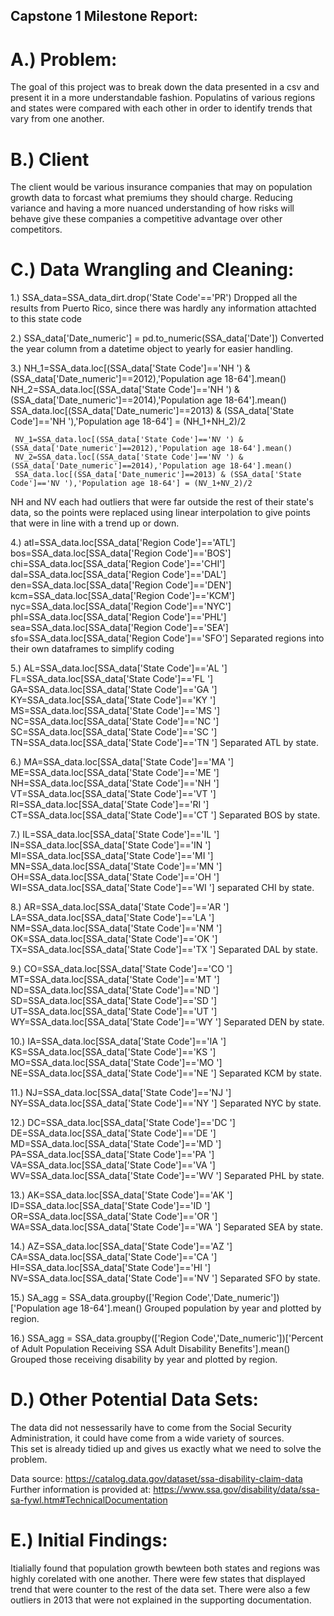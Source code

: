 ## Capstone 1 Milestone Report:

# A.)  Problem:

The goal of this project was to break down the data presented in a csv and present it in a more understandable fashion.  Populatins of various regions and states were compared with each other in order to identify trends that vary from one another.  

# B.) Client

The client would be various insurance companies that may on population growth data to forcast what premiums they should charge.  Reducing variance and having a more nuanced understanding of how risks will behave give these companies a competitive advantage over other competitors.

# C.) Data Wrangling and Cleaning:

1.)   SSA_data=SSA_data_dirt.drop('State Code'=='PR')
Dropped all the results from Puerto Rico, since there was hardly any information attachted to this state code

2.)  SSA_data['Date_numeric'] = pd.to_numeric(SSA_data['Date'])
Converted the year column from a datetime object to yearly for easier handling.

3.)  NH_1=SSA_data.loc[(SSA_data['State Code']=='NH ') & (SSA_data['Date_numeric']==2012),'Population age 18-64'].mean()
     NH_2=SSA_data.loc[(SSA_data['State Code']=='NH ') & (SSA_data['Date_numeric']==2014),'Population age 18-64'].mean()
     SSA_data.loc[(SSA_data['Date_numeric']==2013) & (SSA_data['State Code']=='NH '),'Population age 18-64'] = (NH_1+NH_2)/2

     NV_1=SSA_data.loc[(SSA_data['State Code']=='NV ') & (SSA_data['Date_numeric']==2012),'Population age 18-64'].mean()
     NV_2=SSA_data.loc[(SSA_data['State Code']=='NV ') & (SSA_data['Date_numeric']==2014),'Population age 18-64'].mean()
     SSA_data.loc[(SSA_data['Date_numeric']==2013) & (SSA_data['State Code']=='NV '),'Population age 18-64'] = (NV_1+NV_2)/2
NH and NV each had outliers that were far outside the rest of their state's data, so the points were replaced using linear interpolation to give points that were in line with a trend up or down.

4.)  atl=SSA_data.loc[SSA_data['Region Code']=='ATL']
     bos=SSA_data.loc[SSA_data['Region Code']=='BOS']
     chi=SSA_data.loc[SSA_data['Region Code']=='CHI']
     dal=SSA_data.loc[SSA_data['Region Code']=='DAL']
     den=SSA_data.loc[SSA_data['Region Code']=='DEN']
     kcm=SSA_data.loc[SSA_data['Region Code']=='KCM']
     nyc=SSA_data.loc[SSA_data['Region Code']=='NYC']
     phl=SSA_data.loc[SSA_data['Region Code']=='PHL']
     sea=SSA_data.loc[SSA_data['Region Code']=='SEA']
     sfo=SSA_data.loc[SSA_data['Region Code']=='SFO']
Separated regions into their own dataframes to simplify coding

5.)  AL=SSA_data.loc[SSA_data['State Code']=='AL ']
     FL=SSA_data.loc[SSA_data['State Code']=='FL ']
     GA=SSA_data.loc[SSA_data['State Code']=='GA ']
     KY=SSA_data.loc[SSA_data['State Code']=='KY ']
     MS=SSA_data.loc[SSA_data['State Code']=='MS ']
     NC=SSA_data.loc[SSA_data['State Code']=='NC ']
     SC=SSA_data.loc[SSA_data['State Code']=='SC ']
     TN=SSA_data.loc[SSA_data['State Code']=='TN ']
Separated ATL by state.

6.)  MA=SSA_data.loc[SSA_data['State Code']=='MA ']
     ME=SSA_data.loc[SSA_data['State Code']=='ME ']
     NH=SSA_data.loc[SSA_data['State Code']=='NH ']
     VT=SSA_data.loc[SSA_data['State Code']=='VT ']
     RI=SSA_data.loc[SSA_data['State Code']=='RI ']
     CT=SSA_data.loc[SSA_data['State Code']=='CT ']
Separated BOS by state.

7.)  IL=SSA_data.loc[SSA_data['State Code']=='IL ']
     IN=SSA_data.loc[SSA_data['State Code']=='IN ']
     MI=SSA_data.loc[SSA_data['State Code']=='MI ']
     MN=SSA_data.loc[SSA_data['State Code']=='MN ']
     OH=SSA_data.loc[SSA_data['State Code']=='OH ']
     WI=SSA_data.loc[SSA_data['State Code']=='WI ']
separated CHI by state.

8.)  AR=SSA_data.loc[SSA_data['State Code']=='AR ']
     LA=SSA_data.loc[SSA_data['State Code']=='LA ']
     NM=SSA_data.loc[SSA_data['State Code']=='NM ']
     OK=SSA_data.loc[SSA_data['State Code']=='OK ']
     TX=SSA_data.loc[SSA_data['State Code']=='TX ']
Separated DAL by state.
     
9.)  CO=SSA_data.loc[SSA_data['State Code']=='CO ']
     MT=SSA_data.loc[SSA_data['State Code']=='MT ']
     ND=SSA_data.loc[SSA_data['State Code']=='ND ']
     SD=SSA_data.loc[SSA_data['State Code']=='SD ']
     UT=SSA_data.loc[SSA_data['State Code']=='UT ']
     WY=SSA_data.loc[SSA_data['State Code']=='WY ']
Separated DEN by state.
     
10.) IA=SSA_data.loc[SSA_data['State Code']=='IA ']
     KS=SSA_data.loc[SSA_data['State Code']=='KS ']
     MO=SSA_data.loc[SSA_data['State Code']=='MO ']
     NE=SSA_data.loc[SSA_data['State Code']=='NE ']
Separated KCM by state.

11.) NJ=SSA_data.loc[SSA_data['State Code']=='NJ ']
     NY=SSA_data.loc[SSA_data['State Code']=='NY ']
Separated NYC by state.

12.) DC=SSA_data.loc[SSA_data['State Code']=='DC ']
     DE=SSA_data.loc[SSA_data['State Code']=='DE ']
     MD=SSA_data.loc[SSA_data['State Code']=='MD ']
     PA=SSA_data.loc[SSA_data['State Code']=='PA ']
     VA=SSA_data.loc[SSA_data['State Code']=='VA ']
     WV=SSA_data.loc[SSA_data['State Code']=='WV ']
Separated PHL by state.

13.) AK=SSA_data.loc[SSA_data['State Code']=='AK ']
     ID=SSA_data.loc[SSA_data['State Code']=='ID ']
     OR=SSA_data.loc[SSA_data['State Code']=='OR ']
     WA=SSA_data.loc[SSA_data['State Code']=='WA ']
Separated SEA by state.

14.) AZ=SSA_data.loc[SSA_data['State Code']=='AZ ']
     CA=SSA_data.loc[SSA_data['State Code']=='CA ']
     HI=SSA_data.loc[SSA_data['State Code']=='HI ']
     NV=SSA_data.loc[SSA_data['State Code']=='NV ']
Separated SFO by state.

15.) SA_agg = SSA_data.groupby(['Region Code','Date_numeric'])['Population age 18-64'].mean()
Grouped population by year and plotted by region.  

16.) SSA_agg = SSA_data.groupby(['Region Code','Date_numeric'])['Percent of Adult Population Receiving SSA Adult Disability Benefits'].mean()
Grouped those receiving disability by year and plotted by region.

# D.) Other Potential Data Sets:

The data did not nessessarily have to come from the Social Security Administration, it could have come from a wide variety of sources.  
This set is already tidied up and gives us exactly what we need to solve the problem.

Data source:  https://catalog.data.gov/dataset/ssa-disability-claim-data
Further information is provided at: https://www.ssa.gov/disability/data/ssa-sa-fywl.htm#TechnicalDocumentation 

# E.) Initial Findings:

Itialially found that population growth bewteen both states and regions was highly corelated with one another.  There were few states that displayed trend that were counter to the rest of the data set.  There were also a few outliers in 2013 that were not explained in the supporting documentation.  

